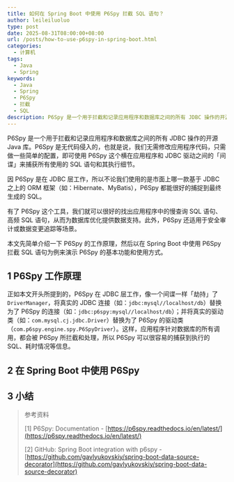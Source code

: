 ```yaml
---
title: 如何在 Spring Boot 中使用 P6Spy 拦截 SQL 语句？
author: leileiluoluo
type: post
date: 2025-08-31T08:00:00+08:00
url: /posts/how-to-use-p6spy-in-spring-boot.html
categories:
  - 计算机
tags:
  - Java
  - Spring
keywords:
  - Java
  - Spring
  - P6Spy
  - 拦截
  - SQL
description: P6Spy 是一个用于拦截和记录应用程序和数据库之间的所有 JDBC 操作的开源 Java 库。P6Spy 是无代码侵入的，也就是说，我们无需修改应用程序代码，只需做一些简单的配置，即可使用 P6Spy 这个横在应用程序和 JDBC 驱动之间的「间谍」来捕获所有使用的 SQL 语句和其执行细节。本文先简单介绍一下 P6Spy 的工作原理，然后以在 Spring Boot 中使用 P6Spy 拦截 SQL 语句为例来演示 P6Spy 的基本功能和使用方式。
---
```


P6Spy 是一个用于拦截和记录应用程序和数据库之间的所有 JDBC 操作的开源 Java 库。P6Spy 是无代码侵入的，也就是说，我们无需修改应用程序代码，只需做一些简单的配置，即可使用 P6Spy 这个横在应用程序和 JDBC 驱动之间的「间谍」来捕获所有使用的 SQL 语句和其执行细节。

因 P6Spy 是在 JDBC 层工作，所以不论我们使用的是市面上哪一款基于 JDBC 之上的 ORM 框架（如：Hibernate、MyBatis），P6Spy 都能很好的捕捉到最终生成的 SQL。

有了 P6Spy 这个工具，我们就可以很好的找出应用程序中的慢查询 SQL 语句、高频 SQL 语句，从而为数据库优化提供数据支持。此外，P6Spy 还适用于安全审计或数据变更追踪等场景。

本文先简单介绍一下 P6Spy 的工作原理，然后以在 Spring Boot 中使用 P6Spy 拦截 SQL 语句为例来演示 P6Spy 的基本功能和使用方式。

## 1 P6Spy 工作原理

正如本文开头所提到的，P6Spy 在 JDBC 层工作，像一个间谍一样「劫持」了 `DriverManager`，将真实的 JDBC 连接（如：`jdbc:mysql//localhost/db`）替换为了 P6Spy 的连接（如：`jdbc:p6spy:mysql//localhost/db`）；并将真实的驱动类（如：`com.mysql.cj.jdbc.Driver`）替换为了 P6Spy 的驱动类（`com.p6spy.engine.spy.P6SpyDriver`）。这样，应用程序针对数据库的所有调用，都会被 P6Spy 所拦截和处理，所以 P6Spy 可以很容易的捕获到执行的 SQL、耗时情况等信息。

## 2 在 Spring Boot 中使用 P6Spy

## 3 小结

> 参考资料
>
> [1] P6Spy: Documentation - [https://p6spy.readthedocs.io/en/latest/](https://p6spy.readthedocs.io/en/latest/)
>
> [2] GitHub: Spring Boot integration with p6spy - [https://github.com/gavlyukovskiy/spring-boot-data-source-decorator](https://github.com/gavlyukovskiy/spring-boot-data-source-decorator)
